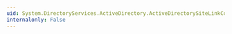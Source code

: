 ```yaml
---
uid: System.DirectoryServices.ActiveDirectory.ActiveDirectorySiteLinkCollection.OnValidate(System.Object)
internalonly: False
---
```


